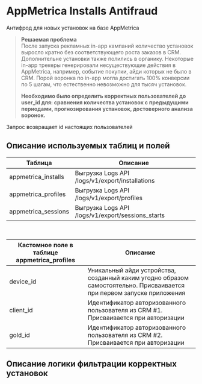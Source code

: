 # AppMetrica Installs Antifraud
 Антифрод для новых установок на базе AppMetrica

> **Решаемая проблема**<br>
> После запуска рекламных in-app кампаний количество установок выросло кратно без соответствующего роста заказов в CRM. Дополнительне установки также полились в органику. Некоторые in-app трекеры генерировали несуществующие действия в AppMetrica, например, событие покупки, айди которых не было в CRM. Порой воронка по in-app могла достигать 100% конверсии по 5 шагам, что естественно невозможно для тысяч установок.
>
> <b>Необходимо было определить корректных пользователей до user_id для: сравнения количества установок с предыдущими периодами, прогнозирования установок, достоверного анализа воронок. </b>
 
 Запрос возвращает id настоящих пользователей

## Описание используемых таблиц и полей
|Таблица|Описание|
| --- | --- |
|appmetrica_installs|Выгрузка Logs API /logs/v1/export/installations|
|appmetrica_profiles|Выгрузка Logs API /logs/v1/export/profiles|
|appmetrica_sessions|Выгрузка Logs API /logs/v1/export/sessions_starts|

<br>

|Кастомное поле в таблице appmetrica_profiles|Описание|
| --- | --- |
|device_id|Уникальный айди устройства, созданный каким угодно образом самостоятельно. Присваивается при первом запуске приложения|
|client_id|Идентификатор авторизованного пользователя из CRM #1. Присваивается при авторизации|
|gold_id|Идентификатор авторизованного пользователя из CRM #2. Присваивается при авторизации|

## Описание логики фильтрации корректных установок
